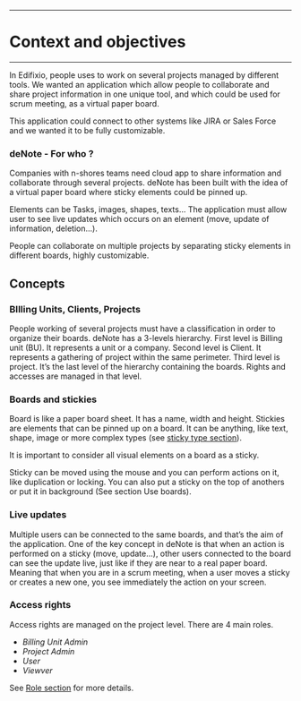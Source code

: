 
---
# Context and objectives
---

In Edifixio, people uses to work on several projects managed by different tools. We wanted an application which allow people to collaborate and share project information in one unique tool, and which could be used for scrum meeting, as a virtual paper board. 

This application could connect to other systems like JIRA or Sales Force and we wanted it to be fully customizable.

### deNote - For who ?
Companies with n-shores teams need cloud app to share information and collaborate through several projects. deNote has been built with the idea of a virtual paper board where sticky elements could be pinned up. 

Elements can be Tasks, images, shapes, texts… The application must allow user to see live updates which occurs on an element (move, update of information, deletion…).

People can collaborate on multiple projects by separating sticky elements in different boards, highly customizable.

## Concepts
### BIlling Units, Clients, Projects
People working of several projects must have a classification in order to organize their boards. deNote has a 3-levels hierarchy.
First level is Billing unit (BU). It represents a unit or a company.
Second level is Client. It represents a gathering of project within the same perimeter.
Third level is project. It’s the last level of the hierarchy containing the boards. Rights and accesses are managed in that level.

### Boards and stickies
Board is like a paper board sheet. It has a name, width and height.
Stickies are elements that can be pinned up on a board. It can be anything, like text, shape, image or more complex types (see [sticky type section](Sticky-Types)). 

It is important to consider all visual elements on a board as a sticky.

Sticky can be moved using the mouse and you can perform actions on it, like duplication or locking. You can also put a sticky on the top of anothers or put it in background (See section Use boards). 

### Live updates
Multiple users can be connected to the same boards, and that’s the aim of the application. One of the key concept in deNote is that when an action is performed on a sticky (move, update…), other users connected to the board can see the update live, just like if they are near to a real paper board. Meaning that when you are in a scrum meeting, when a user moves a sticky or creates a new one, you see immediately the action on your screen.

### Access rights
Access rights are managed on the project level. There are 4 main roles.

- *Billing Unit Admin*
- *Project Admin* 
- *User*
- *Viewver*

See  [Role section](Roles) for more details.



